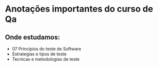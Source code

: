 # Anotações importantes do curso de Qa

## Onde estudamos:

  * 07 Principios do teste de Software
  * Estrategias e tipos de teste
  * Tecnicas e metodologias de teste
